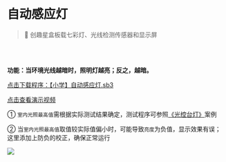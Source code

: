 # 自动感应灯

> 🧰  创趣星盒板载七彩灯、光线检测传感器和显示屏

<br>
<br>

**功能：当环境光线越暗时，照明灯越亮；反之，越暗。**

<a href="/tutorial/starbox_sj/sb3/【小学】自动感应灯.sb3">点击下载程序：【小学】自动感应灯.sb3</a>

<a href="https://www.bilibili.com/video/BV1XSvczhE46/?vd_source=d34a80bae9d64a0c5a0716bd47877802" target="_blank">点击查看演示视频</a>

① `室内光照最高值`需根据实际测试结果确定，测试程序可参照<a href="https://dict.cfunworld.com/tutorial/starbox_sj/无处不在的过程与控制/光控台灯.html">《光控台灯》</a>案例

② 当`室内光照最高值`取值较实际值偏小时，可能导致`亮度`为负值，显示效果有误；这里添加上防负的校正，确保正常运行

<img src="/images/docimg/Snipaste_2025-08-25_14-38-27.png">